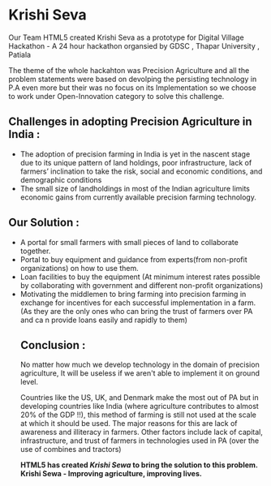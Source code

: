 # Krishi Seva 

<p>Our Team HTML5 created Krishi Seva as a prototype for Digital Village Hackathon - A 24 hour hackathon organsied by GDSC , Thapar University , Patiala </p>
<p> The theme of the whole hackahton was Precision Agriculture and all the problem statements were based on devolping the persisting technology in P.A even more but their was no focus on its Implementation so we choose to work under Open-Innovation category to solve this challenge. </p>

## Challenges in adopting Precision Agriculture in India :
<ul>
<li>The adoption of precision farming in India is yet in the nascent stage due to its unique pattern of land holdings, poor infrastructure, lack of farmers’ inclination to take the risk, social and economic conditions, and demographic conditions</li>
<li>The small size of landholdings in most of the Indian agriculture limits economic gains from currently available precision farming technology.</li>
</ul>

## Our Solution :
<ul>
  <li>A portal for small farmers with small pieces of land to collaborate together. </li>
  <li>Portal to buy equipment and guidance from experts(from non-profit organizations) on how to use them.</li>
  <li>Loan facilities to buy the equipment (At minimum interest rates possible by collaborating with government and different non-profit organizations)</li>
  <li>Motivating the middlemen to bring farming into precision farming in exchange for incentives for each successful implementation in a farm. (As they are the only ones who can bring the trust of farmers over PA and ca n provide loans easily and rapidly to them)</li>
  
## Conclusion : 
  <p>No matter how much we develop technology in the domain of precision agriculture, It will be useless if we aren't able to implement it on ground level.

Countries like the US, UK, and Denmark make the most out of PA but in developing countries like India (where agriculture contributes to almost 20% of the GDP !!), this method of farming is still not used at the scale at which it should be used.
The major reasons for this are lack of awareness and illiteracy in farmers. Other factors include lack of capital, infrastructure, and trust of farmers in technologies used in PA (over the use  of combines and tractors)</p>

  **HTML5 has created *Krishi Sewa* to bring the solution to this problem.**
  <br>
  **Krishi Sewa - Improving agriculture, improving lives.**
  
